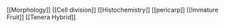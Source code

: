 [[Morphology]]
[[Cell division]]
[[Histochemistry]]
[[pericarp]]
[[Immature Fruit]]
[[Tenera Hybrid]]
